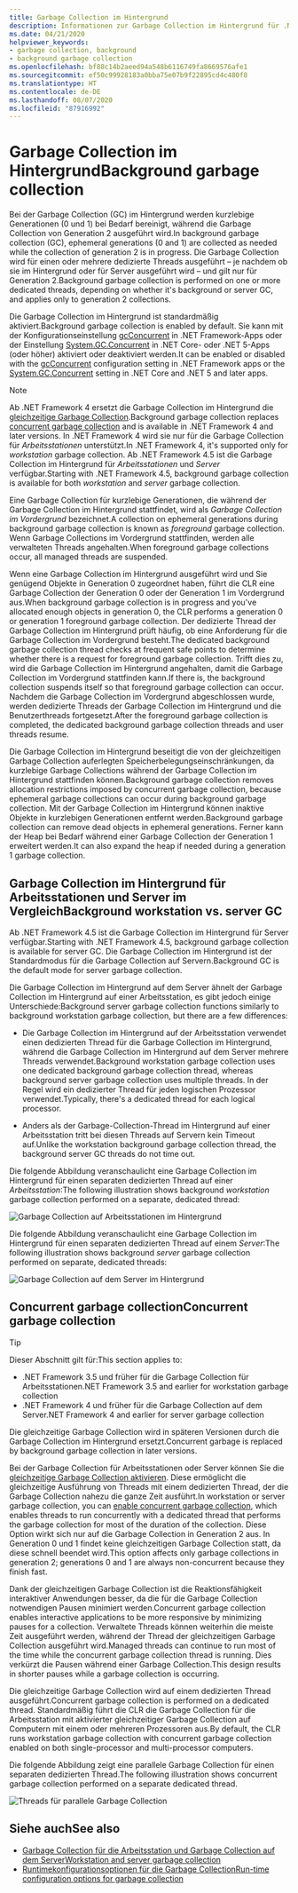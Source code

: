 ```yaml
---
title: Garbage Collection im Hintergrund
description: Informationen zur Garbage Collection im Hintergrund für .NET und Unterschiede zur Garbage Collection für Arbeitsstationen und Server
ms.date: 04/21/2020
helpviewer_keywords:
- garbage collection, background
- background garbage collection
ms.openlocfilehash: bf88c14b2aeed94a548b6116749fa8669576afe1
ms.sourcegitcommit: ef50c99928183a0bba75e07b9f22895cd4c480f8
ms.translationtype: HT
ms.contentlocale: de-DE
ms.lasthandoff: 08/07/2020
ms.locfileid: "87916992"
---
```

# <a name="background-garbage-collection"></a><span data-ttu-id="aa32b-103">Garbage Collection im Hintergrund</span><span class="sxs-lookup"><span data-stu-id="aa32b-103">Background garbage collection</span></span>

<span data-ttu-id="aa32b-104">Bei der Garbage Collection (GC) im Hintergrund werden kurzlebige Generationen (0 und 1) bei Bedarf bereinigt, während die Garbage Collection von Generation 2 ausgeführt wird.</span><span class="sxs-lookup"><span data-stu-id="aa32b-104">In background garbage collection (GC), ephemeral generations (0 and 1) are collected as needed while the collection of generation 2 is in progress.</span></span> <span data-ttu-id="aa32b-105">Die Garbage Collection wird für einen oder mehrere dedizierte Threads ausgeführt – je nachdem ob sie im Hintergrund oder für Server ausgeführt wird – und gilt nur für Generation 2.</span><span class="sxs-lookup"><span data-stu-id="aa32b-105">Background garbage collection is performed on one or more dedicated threads, depending on whether it's background or server GC, and applies only to generation 2 collections.</span></span>

<span data-ttu-id="aa32b-106">Die Garbage Collection im Hintergrund ist standardmäßig aktiviert.</span><span class="sxs-lookup"><span data-stu-id="aa32b-106">Background garbage collection is enabled by default.</span></span> <span data-ttu-id="aa32b-107">Sie kann mit der Konfigurationseinstellung [gcConcurrent](../../framework/configure-apps/file-schema/runtime/gcconcurrent-element.md) in .NET Framework-Apps oder der Einstellung [System.GC.Concurrent](../../core/run-time-config/garbage-collector.md#background-gc) in .NET Core- oder .NET 5-Apps (oder höher) aktiviert oder deaktiviert werden.</span><span class="sxs-lookup"><span data-stu-id="aa32b-107">It can be enabled or disabled with the [gcConcurrent](../../framework/configure-apps/file-schema/runtime/gcconcurrent-element.md) configuration setting in .NET Framework apps or the [System.GC.Concurrent](../../core/run-time-config/garbage-collector.md#background-gc) setting in .NET Core and .NET 5 and later apps.</span></span>

> [!NOTE]
> <span data-ttu-id="aa32b-108">Ab .NET Framework 4 ersetzt die Garbage Collection im Hintergrund die [gleichzeitige Garbage Collection](#concurrent-garbage-collection).</span><span class="sxs-lookup"><span data-stu-id="aa32b-108">Background garbage collection replaces [concurrent garbage collection](#concurrent-garbage-collection) and is available in .NET Framework 4 and later versions.</span></span> <span data-ttu-id="aa32b-109">In .NET Framework 4 wird sie nur für die Garbage Collection für *Arbeitsstationen* unterstützt.</span><span class="sxs-lookup"><span data-stu-id="aa32b-109">In .NET Framework 4, it's supported only for *workstation* garbage collection.</span></span> <span data-ttu-id="aa32b-110">Ab .NET Framework 4.5 ist die Garbage Collection im Hintergrund für *Arbeitsstationen* und *Server* verfügbar.</span><span class="sxs-lookup"><span data-stu-id="aa32b-110">Starting with .NET Framework 4.5, background garbage collection is available for both *workstation* and *server* garbage collection.</span></span>

<span data-ttu-id="aa32b-111">Eine Garbage Collection für kurzlebige Generationen, die während der Garbage Collection im Hintergrund stattfindet, wird als *Garbage Collection im Vordergrund* bezeichnet.</span><span class="sxs-lookup"><span data-stu-id="aa32b-111">A collection on ephemeral generations during background garbage collection is known as *foreground* garbage collection.</span></span> <span data-ttu-id="aa32b-112">Wenn Garbage Collections im Vordergrund stattfinden, werden alle verwalteten Threads angehalten.</span><span class="sxs-lookup"><span data-stu-id="aa32b-112">When foreground garbage collections occur, all managed threads are suspended.</span></span>

<span data-ttu-id="aa32b-113">Wenn eine Garbage Collection im Hintergrund ausgeführt wird und Sie genügend Objekte in Generation 0 zugeordnet haben, führt die CLR eine Garbage Collection der Generation 0 oder der Generation 1 im Vordergrund aus.</span><span class="sxs-lookup"><span data-stu-id="aa32b-113">When background garbage collection is in progress and you've allocated enough objects in generation 0, the CLR performs a generation 0 or generation 1 foreground garbage collection.</span></span> <span data-ttu-id="aa32b-114">Der dedizierte Thread der Garbage Collection im Hintergrund prüft häufig, ob eine Anforderung für die Garbage Collection im Vordergrund besteht.</span><span class="sxs-lookup"><span data-stu-id="aa32b-114">The dedicated background garbage collection thread checks at frequent safe points to determine whether there is a request for foreground garbage collection.</span></span> <span data-ttu-id="aa32b-115">Trifft dies zu, wird die Garbage Collection im Hintergrund angehalten, damit die Garbage Collection im Vordergrund stattfinden kann.</span><span class="sxs-lookup"><span data-stu-id="aa32b-115">If there is, the background collection suspends itself so that foreground garbage collection can occur.</span></span> <span data-ttu-id="aa32b-116">Nachdem die Garbage Collection im Vordergrund abgeschlossen wurde, werden dedizierte Threads der Garbage Collection im Hintergrund und die Benutzerthreads fortgesetzt.</span><span class="sxs-lookup"><span data-stu-id="aa32b-116">After the foreground garbage collection is completed, the dedicated background garbage collection threads and user threads resume.</span></span>

<span data-ttu-id="aa32b-117">Die Garbage Collection im Hintergrund beseitigt die von der gleichzeitigen Garbage Collection auferlegten Speicherbelegungseinschränkungen, da kurzlebige Garbage Collections während der Garbage Collection im Hintergrund stattfinden können.</span><span class="sxs-lookup"><span data-stu-id="aa32b-117">Background garbage collection removes allocation restrictions imposed by concurrent garbage collection, because ephemeral garbage collections can occur during background garbage collection.</span></span> <span data-ttu-id="aa32b-118">Mit der Garbage Collection im Hintergrund können inaktive Objekte in kurzlebigen Generationen entfernt werden.</span><span class="sxs-lookup"><span data-stu-id="aa32b-118">Background garbage collection can remove dead objects in ephemeral generations.</span></span> <span data-ttu-id="aa32b-119">Ferner kann der Heap bei Bedarf während einer Garbage Collection der Generation 1 erweitert werden.</span><span class="sxs-lookup"><span data-stu-id="aa32b-119">It can also expand the heap if needed during a generation 1 garbage collection.</span></span>

## <a name="background-workstation-vs-server-gc"></a><span data-ttu-id="aa32b-120">Garbage Collection im Hintergrund für Arbeitsstationen und Server im Vergleich</span><span class="sxs-lookup"><span data-stu-id="aa32b-120">Background workstation vs. server GC</span></span>

<span data-ttu-id="aa32b-121">Ab .NET Framework 4.5 ist die Garbage Collection im Hintergrund für Server verfügbar.</span><span class="sxs-lookup"><span data-stu-id="aa32b-121">Starting with .NET Framework 4.5, background garbage collection is available for server GC.</span></span> <span data-ttu-id="aa32b-122">Die Garbage Collection im Hintergrund ist der Standardmodus für die Garbage Collection auf Servern.</span><span class="sxs-lookup"><span data-stu-id="aa32b-122">Background GC is the default mode for server garbage collection.</span></span>

<span data-ttu-id="aa32b-123">Die Garbage Collection im Hintergrund auf dem Server ähnelt der Garbage Collection im Hintergrund auf einer Arbeitsstation, es gibt jedoch einige Unterschiede:</span><span class="sxs-lookup"><span data-stu-id="aa32b-123">Background server garbage collection functions similarly to background workstation garbage collection, but there are a few differences:</span></span>

- <span data-ttu-id="aa32b-124">Die Garbage Collection im Hintergrund auf der Arbeitsstation verwendet einen dedizierten Thread für die Garbage Collection im Hintergrund, während die Garbage Collection im Hintergrund auf dem Server mehrere Threads verwendet.</span><span class="sxs-lookup"><span data-stu-id="aa32b-124">Background workstation garbage collection uses one dedicated background garbage collection thread, whereas background server garbage collection uses multiple threads.</span></span> <span data-ttu-id="aa32b-125">In der Regel wird ein dedizierter Thread für jeden logischen Prozessor verwendet.</span><span class="sxs-lookup"><span data-stu-id="aa32b-125">Typically, there's a dedicated thread for each logical processor.</span></span>

- <span data-ttu-id="aa32b-126">Anders als der Garbage-Collection-Thread im Hintergrund auf einer Arbeitsstation tritt bei diesen Threads auf Servern kein Timeout auf.</span><span class="sxs-lookup"><span data-stu-id="aa32b-126">Unlike the workstation background garbage collection thread, the background server GC threads do not time out.</span></span>

<span data-ttu-id="aa32b-127">Die folgende Abbildung veranschaulicht eine Garbage Collection im Hintergrund für einen separaten dedizierten Thread auf einer *Arbeitsstation*:</span><span class="sxs-lookup"><span data-stu-id="aa32b-127">The following illustration shows background *workstation* garbage collection performed on a separate, dedicated thread:</span></span>

![Garbage Collection auf Arbeitsstationen im Hintergrund](media/fundamentals/background-workstation-garbage-collection.png)

<span data-ttu-id="aa32b-129">Die folgende Abbildung veranschaulicht eine Garbage Collection im Hintergrund für einen separaten dedizierten Thread auf einem *Server*:</span><span class="sxs-lookup"><span data-stu-id="aa32b-129">The following illustration shows background *server* garbage collection performed on separate, dedicated threads:</span></span>

![Garbage Collection auf dem Server im Hintergrund](media/fundamentals/background-server-garbage-collection.png)

## <a name="concurrent-garbage-collection"></a><span data-ttu-id="aa32b-131">Concurrent garbage collection</span><span class="sxs-lookup"><span data-stu-id="aa32b-131">Concurrent garbage collection</span></span>

> [!TIP]
> <span data-ttu-id="aa32b-132">Dieser Abschnitt gilt für:</span><span class="sxs-lookup"><span data-stu-id="aa32b-132">This section applies to:</span></span>
>
> - <span data-ttu-id="aa32b-133">.NET Framework 3.5 und früher für die Garbage Collection für Arbeitsstationen</span><span class="sxs-lookup"><span data-stu-id="aa32b-133">.NET Framework 3.5 and earlier for workstation garbage collection</span></span>
> - <span data-ttu-id="aa32b-134">.NET Framework 4 und früher für die Garbage Collection auf dem Server</span><span class="sxs-lookup"><span data-stu-id="aa32b-134">.NET Framework 4 and earlier for server garbage collection</span></span>
>
> <span data-ttu-id="aa32b-135">Die gleichzeitige Garbage Collection wird in späteren Versionen durch die Garbage Collection im Hintergrund ersetzt.</span><span class="sxs-lookup"><span data-stu-id="aa32b-135">Concurrent garbage is replaced by background garbage collection in later versions.</span></span>

<span data-ttu-id="aa32b-136">Bei der Garbage Collection für Arbeitsstationen oder Server können Sie die [gleichzeitige Garbage Collection aktivieren](../../framework/configure-apps/file-schema/runtime/gcconcurrent-element.md). Diese ermöglicht die gleichzeitige Ausführung von Threads mit einem dedizierten Thread, der die Garbage Collection nahezu die ganze Zeit ausführt.</span><span class="sxs-lookup"><span data-stu-id="aa32b-136">In workstation or server garbage collection, you can [enable concurrent garbage collection](../../framework/configure-apps/file-schema/runtime/gcconcurrent-element.md), which enables threads to run concurrently with a dedicated thread that performs the garbage collection for most of the duration of the collection.</span></span> <span data-ttu-id="aa32b-137">Diese Option wirkt sich nur auf die Garbage Collection in Generation 2 aus. In Generation 0 und 1 findet keine gleichzeitigen Garbage Collection statt, da diese schnell beendet wird.</span><span class="sxs-lookup"><span data-stu-id="aa32b-137">This option affects only garbage collections in generation 2; generations 0 and 1 are always non-concurrent because they finish fast.</span></span>

<span data-ttu-id="aa32b-138">Dank der gleichzeitigen Garbage Collection ist die Reaktionsfähigkeit interaktiver Anwendungen besser, da die für die Garbage Collection notwendigen Pausen minimiert werden.</span><span class="sxs-lookup"><span data-stu-id="aa32b-138">Concurrent garbage collection enables interactive applications to be more responsive by minimizing pauses for a collection.</span></span> <span data-ttu-id="aa32b-139">Verwaltete Threads können weiterhin die meiste Zeit ausgeführt werden, während der Thread der gleichzeitigen Garbage Collection ausgeführt wird.</span><span class="sxs-lookup"><span data-stu-id="aa32b-139">Managed threads can continue to run most of the time while the concurrent garbage collection thread is running.</span></span> <span data-ttu-id="aa32b-140">Dies verkürzt die Pausen während einer Garbage Collection.</span><span class="sxs-lookup"><span data-stu-id="aa32b-140">This design results in shorter pauses while a garbage collection is occurring.</span></span>

<span data-ttu-id="aa32b-141">Die gleichzeitige Garbage Collection wird auf einem dedizierten Thread ausgeführt.</span><span class="sxs-lookup"><span data-stu-id="aa32b-141">Concurrent garbage collection is performed on a dedicated thread.</span></span> <span data-ttu-id="aa32b-142">Standardmäßig führt die CLR die Garbage Collection für die Arbeitsstation mit aktivierter gleichzeitiger Garbage Collection auf Computern mit einem oder mehreren Prozessoren aus.</span><span class="sxs-lookup"><span data-stu-id="aa32b-142">By default, the CLR runs workstation garbage collection with concurrent garbage collection enabled on both single-processor and multi-processor computers.</span></span>

<span data-ttu-id="aa32b-143">Die folgende Abbildung zeigt eine parallele Garbage Collection für einen separaten dedizierten Thread.</span><span class="sxs-lookup"><span data-stu-id="aa32b-143">The following illustration shows concurrent garbage collection performed on a separate dedicated thread.</span></span>

![Threads für parallele Garbage Collection](media/gc-concurrent.png)

## <a name="see-also"></a><span data-ttu-id="aa32b-145">Siehe auch</span><span class="sxs-lookup"><span data-stu-id="aa32b-145">See also</span></span>

- [<span data-ttu-id="aa32b-146">Garbage Collection für die Arbeitsstation und Garbage Collection auf dem Server</span><span class="sxs-lookup"><span data-stu-id="aa32b-146">Workstation and server garbage collection</span></span>](workstation-server-gc.md)
- [<span data-ttu-id="aa32b-147">Runtimekonfigurationsoptionen für die Garbage Collection</span><span class="sxs-lookup"><span data-stu-id="aa32b-147">Run-time configuration options for garbage collection</span></span>](../../core/run-time-config/garbage-collector.md)
